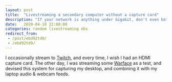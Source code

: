 ```yaml
---
layout: post
title:  "Livestreaming a secondary computer without a capture card"
description: "If your network is anything under Gigabit, don't even bother"
date:   2020-04-18 22:00:00 
categories: random livestreaming obs
redirect_from: 
 - /post/ebd92td9/
 - /ebd92td9/
---
```


I occasionally stream to [Twitch](https://www.twitch.tv/retrylife), and every time, I wish I had an HDMI capture card. The other day, I was streaming some [Warface](https://www.warface.com/en/) as a test, and devised this system for capturing my desktop, and combining it with my laptop audio & webcam feeds.